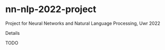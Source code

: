 # nn-nlp-2022-project
Project for Neural Networks and Natural Language Processing, Uwr 2022

Details

TODO
